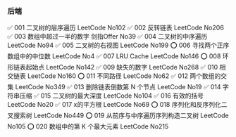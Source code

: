 ### 后端

✅ 001 二叉树的层序遍历 LeetCode No102
✅ 002 反转链表 LeetCode No206
✅ 003 数组中超过一半的数字 剑指Offer No39
✅ 004 二叉树的中序遍历 LeetCode No94
✅ 005 二叉树的右视图 LeetCode No199
⭕️ 006 寻找两个正序数组中的中位数 LeetCode No4
✅ 007 LRU Cache LeetCode No146
⭕️ 008 环形链表起始点 LeetCode No142
✅ 009 缺失的数字 LeetCode No268
✅️ 010 相交链表 LeetCode No160
⭕️ 011 不同路径 LeetCode No62
✅ 012 两个数组的交集 LeetCode No349
✅️ 013 删除链表倒数第 N 个节点 LeetCode No19
✅ 014 字符串压缩
✅️ 015 二叉树的最大深度 LeetCode No104
✅ 016 有效的括号 LeetCode No20
✅ 017 x的平方根 LeetCode No69
⭕️ 018 序列化和反序列化二叉搜索树 LeetCode No449
⭕️ 019 从前序与中序遍历序列构造二叉树 LeetCode No105
⭕️ 020 数组中的第 K 个最大元素 LeetCode No215
